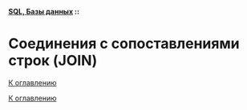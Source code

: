 **[SQL, Базы данных](../../README.md#sql-базы-данных) ::**
# Соединения с сопоставлениями строк (JOIN) 

<!--
https://blog.skillfactory.ru/glossary/join-sql/?utm_source=admitad&utm_medium=cpa&utm_campaign=admitad&utm_term=regular&utm_content=607243&admitad_uid=18529459ff552cc1957d379fb0284601
https://tproger.ru/articles/sql-join
https://ru.wikipedia.org/wiki/Join_(SQL)
https://ru.hexlet.io/courses/complex-sql-queries/lessons/join/theory_unit
https://sky.pro/media/join-v-sql/
https://timeweb.com/ru/community/articles/kak-rabotaet-sql-join
-->

[К оглавлению](../README.md#sql-базы-данных)



[К оглавлению](../README.md#sql-базы-данных)
